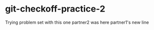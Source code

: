 # git-checkoff-practice-2
Trying problem set with this one
p a r t n e r 2   w a s   h e r e  
 p a r t n e r 1 ' s   n e w   l i n e  
 